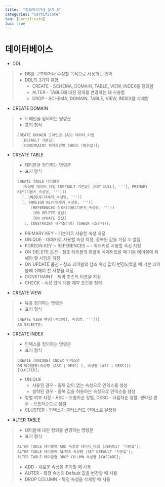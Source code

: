 ```yaml
---
title:  "정보처리기사 실기 8"
categories: "certificate"
tag: [certificate]
toc: true
---
```


# 데이터베이스

- DDL
> - DB를 구축하거나 수정할 목적으로 사용하는 언어
> - DDL의 3가지 유형
>   - CREATE - SCHEMA, DOMAIN, TABLE, VIEW, INDEX를 정의함
>   - ALTER - TABLE에 대한 정의를 변경하는 데 사용함
>   - DROP - SCHEMA, DOMAIN, TABLE, VIEW, INDEX를 삭제함

- CREATE DOMAIN
> -  도메인을 정의하는 명령문
> - 표기 형식
> ```
> CREATE DOMAIN 도메인명 [AS] 데이터_타입
>   [DEFAULT 기본값]
>   [CONSTRAINT 제약조건명 CHECK (범위값)];
> ```
- CREATE TABLE
> - 테이블을 정의하는 명령문
> - 표기 형식
> ```
> CREATE TABLE 테이블명
>   (속성명 데이터_타입 [DEFAULT 기본값] [NOT NULL], '''[, PRIMARY KEY(기본키_속성명, ''')])
>   [, UNIQUE(대체키_속성명, ''')]
>   [, FOREIGN KEY(외래키_속성명, ''')]
>       [REFERENCES 참조테이블(기본키_속성명, ''')]
>        [ON DELETE 옵션]
>        [ON UPDATE 옵션]
>    [, CONSTRAINT 제약조건명] [CHECK (조건식)];
> ```
> - PRIMARY KEY - 기본키로 사용할 속성 지정
> -  UNIQUE -  대체키로 사용할 속성 지정, 중복된 값을 가질 수 없음
> -  FOREGN KEY ~ REFERENCES ~ - 외래키로 사용할 속성 지정
>   - ON DELETE 옵션 - 참조 테이블의 튜플이 삭제되었을 때 기본 테이블에 취해야 할 사항을 지정
>   - ON UPDATE 옵션 - 참조 테이블의 참조 속성 값이 변경되었을 때 기본 테이블에 취해야 할 사항을 지정
> - CONSTRAINT - 제약 조건의 이름을 지정
> - CHECK - 속성 값에 대한 제약 조건을 정의

- CREATE VIEW
> - 뷰를 정의하는 명령문
> - 표기 형식
> ```
> CREATE VIEW 뷰명[(속성명[, 속성명, '''])]
> AS SELECT문;
> ```

- CREATE INDEX
> - 인덱스를 정의하는 명령문
> - 표기 형식
> ```
> CREATE [UNIQUE] INDEX 인덱스명
> ON 테이블명(속성명 [ASC | DESC] [, 속성명 [ASC | DESC]])
> [CLUSTER];
> ```
> - UNIQUE
>   - 사용된 경우 - 중복 값이 없는 속성으로 인덱스를 생성
>   - 생략된 경우 - 중복 값을 허용하는 속성으로 인덱스를 생성
> - 정렬 여부 지정 - ASC - 오름차순 정렬, DESC - 내림차순 정렬, 생략된 경우 - 오름차순으로 정렬
> - CLUSTER - 인덱스가 클러스터드 인덱스로 설정됨

- ALTER TABLE
> - 테이블에 대한 정의를 변경하는 명령문
> - 표기 형식
> ```
> ALTER TABLE 테이블명 ADD 속성명 데이터_타입 [DEFAULT '기본값'];
> ALTER TABLE 테이블명 ALTER 속성명 [SET DEFAULT '기본값'];
> ALTER TABLE 테이블명 DROP COLUMN 속성명 [CASCADE];
> ```
> - ADD - 새로운 속성을 추가할 때 사용
> - AUTER - 특정 속성의 Default 값을 변경할 때 사용
> - DROP COLUMN - 특정 속성을 삭제할 때 사용

